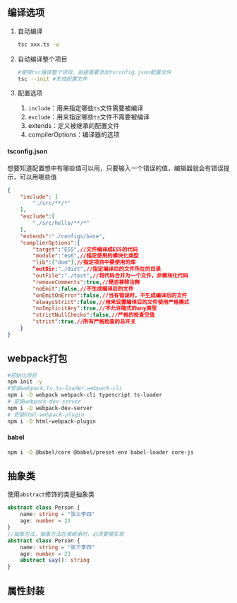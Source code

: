 ## 编译选项

1. 自动编译

   ```bash
   tsc xxx.ts -w
   ```

2. 自动编译整个项目

   ```bash
   #使用tsc编译整个项目，前提需要添加tsconfig.json配置文件
   tsc --init #生成配置文件
   ```

3. 配置选项

   1. `include`：用来指定哪些`ts`文件需要被编译
   2. `exclude`：用来指定哪些`ts`文件不需要被编译
   3. extends：定义被继承的配置文件
   4. compilerOptions：编译器的选项

#### tsconfig.json

想要知道配置想中有哪些值可以用，只要输入一个错误的值，编辑器就会有错误提示，可以用哪些值

```json
{
    "include": [
        "./src/**/*"
    ],
    "exclude":[
        "./src/hello/**/*"
    ],
    "extends":"./configs/base",
    "complierOptions":{
        "target":"ES5",//文件编译成ES5的代码
        "module":"es6",//指定使用的模块化类型
        "lib":["dom"],//指定项目中要使用的库
        “outDir:"./dist",//指定编译后的文件所在的目录
        "outFile":"./test",//将代码合并为一个文件，非模块化代码
        "removeComments":true,//是否移除注释
        "noEmit":false,//不生成编译后的文件
        "onEmitOnError":false,//当有错误时，不生成编译后的文件
        "alwaysStrict":false,//用来设置编译后的文件使用严格模式
        "noImplicitAny":true,//不允许隐式的any类型
        "strictNullChecks":false,//严格的检查空值
        "strict":true,//所有严格检查的总开关
    }
}
```

## webpack打包

```bash
#初始化项目
npm init -y
#安装webpack,ts,ts-loader,webpack-cli
npm i -D webpack webpack-cli typescript ts-loader 
# 安装webpack-dev-server
npm i -D webpack-dev-server
# 安装html-webpack-plugin
npm i -D html-webpack-plugin

```

#### babel

```bash
npm i -D @babel/core @babel/preset-env babel-loader core-js
```

## 抽象类

使用`abstract`修饰的类是抽象类

```ts
abstract class Person {
    name: string = "张三李四"
    age: number = 23  
}
//抽象方法，抽象方法在被继承时，必须要被实现
abstract class Person {
    name: string = "张三李四"
    age: number = 23
    abstract say(): string
}
```

## 属性封装



